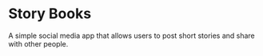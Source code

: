 # Story Books
A simple social media app that allows users to post short stories and share with other people.